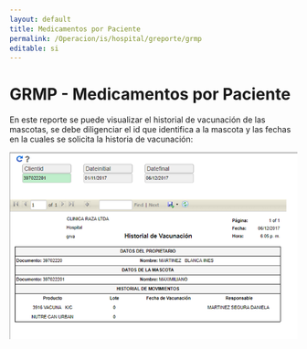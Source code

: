 ```yaml
---
layout: default
title: Medicamentos por Paciente
permalink: /Operacion/is/hospital/greporte/grmp
editable: si
---
```


# GRMP - Medicamentos por Paciente

En este reporte se puede visualizar el historial de vacunación de las mascotas, se debe diligenciar el id que identifica a la mascota y las fechas en la cuales se solicita la historia de vacunación:

![](reportevacunacion.png)
